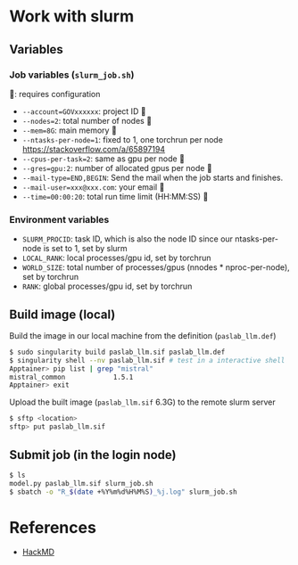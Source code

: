 # Work with slurm

## Variables

### Job variables (`slurm_job.sh`)

🚧: requires configuration

+ `--account=GOVxxxxxx`: project ID 🚧
+ `--nodes=2`: total number of nodes 🚧
+ `--mem=8G`: main memory 🚧
+ `--ntasks-per-node=1`: fixed to 1, one torchrun per node https://stackoverflow.com/a/65897194
+ `--cpus-per-task=2`: same as gpu per node 🚧
+ `--gres=gpu:2`: number of allocated gpus per node 🚧
+ `--mail-type=END,BEGIN`: Send the mail when the job starts and finishes.
+ `--mail-user=xxx@xxx.com`: your email 🚧
+ `--time=00:00:20`: total run time limit (HH:MM:SS) 🚧

### Environment variables

+ `SLURM_PROCID`: task ID, which is also the node ID since our ntasks-per-node is set to 1, set by slurm
+ `LOCAL_RANK`: local processes/gpu id, set by torchrun
+ `WORLD_SIZE`: total number of processes/gpus (nnodes * nproc-per-node), set by torchrun
+ `RANK`: global processes/gpu id, set by torchrun

## Build image (local)

Build the image in our local machine from the definition (`paslab_llm.def`)

```bash
$ sudo singularity build paslab_llm.sif paslab_llm.def
$ singularity shell --nv paslab_llm.sif # test in a interactive shell
Apptainer> pip list | grep "mistral"
mistral_common            1.5.1
Apptainer> exit
```

Upload the built image (`paslab_llm.sif` 6.3G) to the remote slurm server

```bash
$ sftp <location>
sftp> put paslab_llm.sif
```

## Submit job (in the login node)

```bash
$ ls
model.py paslab_llm.sif slurm_job.sh
$ sbatch -o "R_$(date +%Y%m%d%H%M%S)_%j.log" slurm_job.sh
```

# References

+ [HackMD](https://hackmd.io/@aben20807/HyKAHCfg0/%2F%40aben20807%2FHySiPauLyg)
